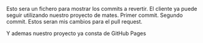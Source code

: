 Esto sera un fichero para mostrar los commits a revertir.
El cliente ya puede seguir utilizando nuestro proyecto de mates. Primer commit. Segundo commit. Estos seran mis cambios para el pull request. 

Y ademas nuestro proyecto ya consta de GitHub Pages
